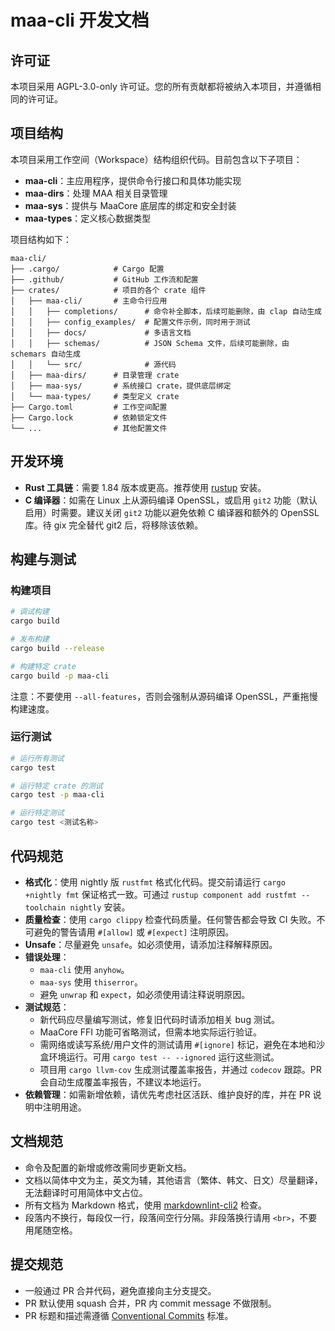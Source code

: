 # maa-cli 开发文档

## 许可证

本项目采用 AGPL-3.0-only 许可证。您的所有贡献都将被纳入本项目，并遵循相同的许可证。

## 项目结构

本项目采用工作空间（Workspace）结构组织代码。目前包含以下子项目：

- **maa-cli**：主应用程序，提供命令行接口和具体功能实现
- **maa-dirs**：处理 MAA 相关目录管理
- **maa-sys**：提供与 MaaCore 底层库的绑定和安全封装
- **maa-types**：定义核心数据类型

项目结构如下：

```text
maa-cli/
├── .cargo/            # Cargo 配置
├── .github/           # GitHub 工作流和配置
├── crates/            # 项目的各个 crate 组件
│   ├── maa-cli/       # 主命令行应用
│   │   ├── completions/      # 命令补全脚本，后续可能删除，由 clap 自动生成
│   │   ├── config_examples/  # 配置文件示例，同时用于测试
│   │   ├── docs/             # 多语言文档
│   │   ├── schemas/          # JSON Schema 文件，后续可能删除，由 schemars 自动生成
│   │   └── src/              # 源代码
│   ├── maa-dirs/      # 目录管理 crate
│   ├── maa-sys/       # 系统接口 crate，提供底层绑定
│   └── maa-types/     # 类型定义 crate
├── Cargo.toml         # 工作空间配置
├── Cargo.lock         # 依赖锁定文件
└── ...                # 其他配置文件
```

## 开发环境

- **Rust 工具链**：需要 1.84 版本或更高。推荐使用 [rustup](https://rustup.rs/) 安装。
- **C 编译器**：如需在 Linux 上从源码编译 OpenSSL，或启用 `git2` 功能（默认启用）时需要。建议关闭 `git2` 功能以避免依赖 C 编译器和额外的 OpenSSL 库。待 gix 完全替代 git2 后，将移除该依赖。

## 构建与测试

### 构建项目

```bash
# 调试构建
cargo build

# 发布构建
cargo build --release

# 构建特定 crate
cargo build -p maa-cli
```

注意：不要使用 `--all-features`，否则会强制从源码编译 OpenSSL，严重拖慢构建速度。

### 运行测试

```bash
# 运行所有测试
cargo test

# 运行特定 crate 的测试
cargo test -p maa-cli

# 运行特定测试
cargo test <测试名称>
```

## 代码规范

- **格式化**：使用 nightly 版 `rustfmt` 格式化代码。提交前请运行 `cargo +nightly fmt` 保证格式一致。可通过 `rustup component add rustfmt --toolchain nightly` 安装。
- **质量检查**：使用 `cargo clippy` 检查代码质量。任何警告都会导致 CI 失败。不可避免的警告请用 `#[allow]` 或 `#[expect]` 注明原因。
- **Unsafe**：尽量避免 `unsafe`。如必须使用，请添加注释解释原因。
- **错误处理**：
  - `maa-cli` 使用 `anyhow`。
  - `maa-sys` 使用 `thiserror`。
  - 避免 `unwrap` 和 `expect`，如必须使用请注释说明原因。
- **测试规范**：
  - 新代码应尽量编写测试，修复旧代码时请添加相关 bug 测试。
  - MaaCore FFI 功能可省略测试，但需本地实际运行验证。
  - 需网络或读写系统/用户文件的测试请用 `#[ignore]` 标记，避免在本地和沙盒环境运行。可用 `cargo test -- --ignored` 运行这些测试。
  - 项目用 `cargo llvm-cov` 生成测试覆盖率报告，并通过 `codecov` 跟踪。PR 会自动生成覆盖率报告，不建议本地运行。
- **依赖管理**：如需新增依赖，请优先考虑社区活跃、维护良好的库，并在 PR 说明中注明用途。

## 文档规范

- 命令及配置的新增或修改需同步更新文档。
- 文档以简体中文为主，英文为辅，其他语言（繁体、韩文、日文）尽量翻译，无法翻译时可用简体中文占位。
- 所有文档为 Markdown 格式，使用 [markdownlint-cli2](https://github.com/DavidAnson/markdownlint-cli2) 检查。
- 段落内不换行，每段仅一行，段落间空行分隔。非段落换行请用 `<br>`，不要用尾随空格。

## 提交规范

- 一般通过 PR 合并代码，避免直接向主分支提交。
- PR 默认使用 squash 合并，PR 内 commit message 不做限制。
- PR 标题和描述需遵循 [Conventional Commits](https://www.conventionalcommits.org/zh-hans/) 标准。

